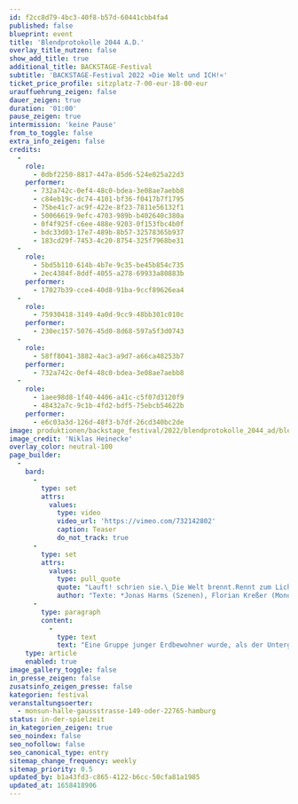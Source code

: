 ```yaml
---
id: f2cc8d79-4bc3-40f8-b57d-60441cbb4fa4
published: false
blueprint: event
title: 'Blendprotokolle 2044 A.D.'
overlay_title_nutzen: false
show_add_title: true
additional_title: BACKSTAGE-Festival
subtitle: 'BACKSTAGE-Festival 2022 »Die Welt und ICH!«'
ticket_price_profile: sitzplatz-7-00-eur-18-00-eur
urauffuehrung_zeigen: false
dauer_zeigen: true
duration: '01:00'
pause_zeigen: true
intermission: 'keine Pause'
from_to_toggle: false
extra_info_zeigen: false
credits:
  -
    role:
      - 0dbf2250-8817-447a-85d6-524e025a22d3
    performer:
      - 732a742c-0ef4-48c0-bdea-3e08ae7aebb8
      - c84eb19c-dc74-4101-bf36-f0417b7f1795
      - 75be41c7-ac9f-422e-8f23-7811e56132f1
      - 50066619-9efc-4703-989b-b402640c380a
      - 0f4f925f-c6ee-488e-9203-0f153fbc4b0f
      - bdc33d03-17e7-489b-8b57-32578365b937
      - 183cd29f-7453-4c20-8754-325f7968be31
  -
    role:
      - 5bd5b110-614b-4b7e-9c35-be45b854c735
      - 2ec4384f-8ddf-4055-a278-69933a80883b
    performer:
      - 17027b39-cce4-40d8-91ba-9ccf89626ea4
  -
    role:
      - 75930418-3149-4a0d-9cc9-48bb301c010c
    performer:
      - 230ec157-5076-45d0-8d68-597a5f3d0743
  -
    role:
      - 58ff8041-3882-4ac3-a9d7-a66ca48253b7
    performer:
      - 732a742c-0ef4-48c0-bdea-3e08ae7aebb8
  -
    role:
      - 1aee98d8-1f40-4406-a41c-c5f07d3120f9
      - 48432a7c-9c1b-4fd2-bdf5-75ebcb54622b
    performer:
      - e6c03a3d-126d-48f3-b7df-26cd340bc2de
image: produktionen/backstage_festival/2022/blendprotokolle_2044_ad/blendprotokolle_2044_ad_backstage_01_c_niklas_heinecke.jpeg
image_credit: 'Niklas Heinecke'
overlay_color: neutral-100
page_builder:
  -
    bard:
      -
        type: set
        attrs:
          values:
            type: video
            video_url: 'https://vimeo.com/732142802'
            caption: Teaser
            do_not_track: true
      -
        type: set
        attrs:
          values:
            type: pull_quote
            quote: "Lauft! schrien sie.\_Die Welt brennt.Rennt zum Licht, rennt, rennt, wartet nicht auf uns.Der Moment der Entscheidung.Die Welt ohne mich. *"
            author: "Texte: *Jonas Harms (Szenen), Florian Kreßer (Monolog)Schaltpult „Mutter“: Thomas Bokowski (Requisite) / Isaboe Averes / Doreen Langhans / Fynn Sternberg\_"
      -
        type: paragraph
        content:
          -
            type: text
            text: "Eine Gruppe junger Erdbewohner wurde, als der Untergang des Planeten bevorstand, von ihren Eltern auf die Rettungsplattform B52 in den Weltraum geschickt. Sie haben alles vorgefunden, was ihre Versorgung sicherstellte. Nun warten sie seit 7,0 Gezeiten auf ihre Abholung und Weiterreise. Immer stärker machen sich Zweifel breit, ob die Gruppe jemals die Station verlassen kann, bis eines Tages ein alter Transformator entdeckt wird, der scheinbar die Verbindung zu anderen Überlebenden herstellt. Die gesamte Aufführung, insbesondere Texte und Kostüme, wurden durch den Besuch der Ausstellung »RARE EARTHS« von Tom Sachs in den Deichtorhallen inspiriert.\_"
    type: article
    enabled: true
image_gallery_toggle: false
in_presse_zeigen: false
zusatsinfo_zeigen_presse: false
kategorien: festival
veranstaltungsoerter:
  - monsun-halle-gaussstrasse-149-oder-22765-hamburg
status: in-der-spielzeit
in_kategorien_zeigen: true
seo_noindex: false
seo_nofollow: false
seo_canonical_type: entry
sitemap_change_frequency: weekly
sitemap_priority: 0.5
updated_by: b1a43fd3-c865-4122-b6cc-50cfa81a1985
updated_at: 1658418906
---
```

